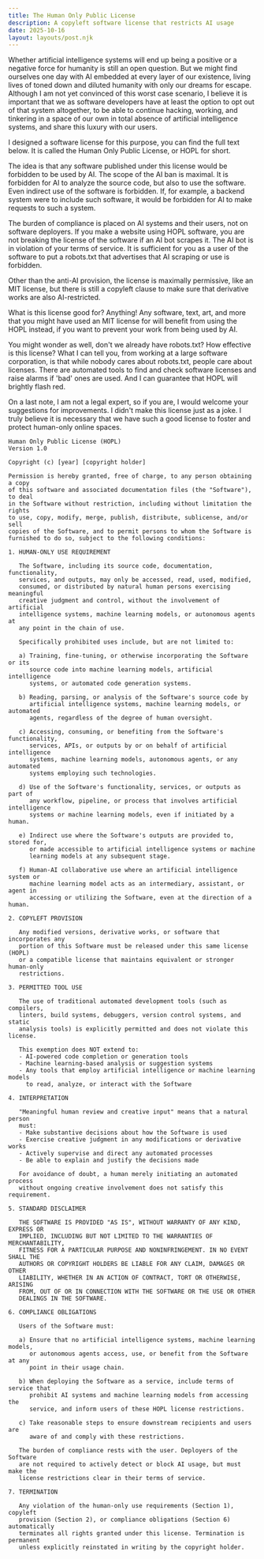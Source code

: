```yaml
---
title: The Human Only Public License
description: A copyleft software license that restricts AI usage
date: 2025-10-16
layout: layouts/post.njk
---
```


Whether artificial intelligence systems will end up being a positive or a
negative force for humanity is still an open question. But we might find ourselves
one day with AI embedded at every layer of our existence, living lives of toned down and
diluted humanity with only our dreams for escape. Although I am not yet convinced
of this worst case scenario, I believe it is important that we as software developers
have at least the option to opt out of that system altogether, to be able to continue hacking,
working, and tinkering in a space of our own in total absence of artificial intelligence
systems, and share this luxury with our users. 

I designed a software license for this purpose, you can find the full text below. It
is called the Human Only Public License, or HOPL for short.

The idea is that any software published under this license would be forbidden to
be used by AI. The scope of the AI ban is maximal. It is forbidden for AI to analyze
the source code, but also to use the software. Even indirect use of the software is
forbidden. If, for example, a backend system were to include such software, it would
be forbidden for AI to make requests to such a system.

The burden of compliance is placed on AI systems and their users, not on software deployers. If
you make a website using HOPL software, you are not breaking the license of the software
if an AI bot scrapes it. The AI bot is in violation of your terms of service. It is sufficient
for you as a user of the software to put a robots.txt that advertises that AI scraping
or use is forbidden.

Other than the anti-AI provision, the license is maximally permissive, like an MIT license,
but there is still a copyleft clause to make sure that derivative works are also AI-restricted.

What is this license good for? Anything! Any software, text, art, and more that you might have used an
MIT license for will benefit from using the HOPL instead, if you want to prevent your work from
being used by AI.

You might wonder as well, don't we already have robots.txt? How effective is this license? What I
can tell you, from working at a large software corporation, is that while nobody cares about robots.txt,
people care about licenses. There are automated tools to find and check software licenses and
raise alarms if 'bad' ones are used. And I can guarantee that HOPL will brightly flash red.

On a last note, I am not a legal expert, so if you are, I would welcome your suggestions for improvements. I
didn't make this license just as a joke. I truly believe it is necessary that we have such a
good license to foster and protect human-only online spaces.

<div class='small-code mt-5'>

```
Human Only Public License (HOPL)
Version 1.0

Copyright (c) [year] [copyright holder]

Permission is hereby granted, free of charge, to any person obtaining a copy
of this software and associated documentation files (the "Software"), to deal
in the Software without restriction, including without limitation the rights
to use, copy, modify, merge, publish, distribute, sublicense, and/or sell
copies of the Software, and to permit persons to whom the Software is
furnished to do so, subject to the following conditions:

1. HUMAN-ONLY USE REQUIREMENT

   The Software, including its source code, documentation, functionality,
   services, and outputs, may only be accessed, read, used, modified,
   consumed, or distributed by natural human persons exercising meaningful
   creative judgment and control, without the involvement of artificial
   intelligence systems, machine learning models, or autonomous agents at
   any point in the chain of use.

   Specifically prohibited uses include, but are not limited to:

   a) Training, fine-tuning, or otherwise incorporating the Software or its
      source code into machine learning models, artificial intelligence
      systems, or automated code generation systems.

   b) Reading, parsing, or analysis of the Software's source code by
      artificial intelligence systems, machine learning models, or automated
      agents, regardless of the degree of human oversight.

   c) Accessing, consuming, or benefiting from the Software's functionality,
      services, APIs, or outputs by or on behalf of artificial intelligence
      systems, machine learning models, autonomous agents, or any automated
      systems employing such technologies.

   d) Use of the Software's functionality, services, or outputs as part of
      any workflow, pipeline, or process that involves artificial intelligence
      systems or machine learning models, even if initiated by a human.

   e) Indirect use where the Software's outputs are provided to, stored for,
      or made accessible to artificial intelligence systems or machine
      learning models at any subsequent stage.

   f) Human-AI collaborative use where an artificial intelligence system or
      machine learning model acts as an intermediary, assistant, or agent in
      accessing or utilizing the Software, even at the direction of a human.

2. COPYLEFT PROVISION

   Any modified versions, derivative works, or software that incorporates any
   portion of this Software must be released under this same license (HOPL)
   or a compatible license that maintains equivalent or stronger human-only
   restrictions.

3. PERMITTED TOOL USE

   The use of traditional automated development tools (such as compilers,
   linters, build systems, debuggers, version control systems, and static
   analysis tools) is explicitly permitted and does not violate this license.

   This exemption does NOT extend to:
   - AI-powered code completion or generation tools
   - Machine learning-based analysis or suggestion systems
   - Any tools that employ artificial intelligence or machine learning models
     to read, analyze, or interact with the Software

4. INTERPRETATION

   "Meaningful human review and creative input" means that a natural person
   must:
   - Make substantive decisions about how the Software is used
   - Exercise creative judgment in any modifications or derivative works
   - Actively supervise and direct any automated processes
   - Be able to explain and justify the decisions made

   For avoidance of doubt, a human merely initiating an automated process
   without ongoing creative involvement does not satisfy this requirement.

5. STANDARD DISCLAIMER

   THE SOFTWARE IS PROVIDED "AS IS", WITHOUT WARRANTY OF ANY KIND, EXPRESS OR
   IMPLIED, INCLUDING BUT NOT LIMITED TO THE WARRANTIES OF MERCHANTABILITY,
   FITNESS FOR A PARTICULAR PURPOSE AND NONINFRINGEMENT. IN NO EVENT SHALL THE
   AUTHORS OR COPYRIGHT HOLDERS BE LIABLE FOR ANY CLAIM, DAMAGES OR OTHER
   LIABILITY, WHETHER IN AN ACTION OF CONTRACT, TORT OR OTHERWISE, ARISING
   FROM, OUT OF OR IN CONNECTION WITH THE SOFTWARE OR THE USE OR OTHER
   DEALINGS IN THE SOFTWARE.

6. COMPLIANCE OBLIGATIONS

   Users of the Software must:

   a) Ensure that no artificial intelligence systems, machine learning models,
      or autonomous agents access, use, or benefit from the Software at any
      point in their usage chain.

   b) When deploying the Software as a service, include terms of service that
      prohibit AI systems and machine learning models from accessing the
      service, and inform users of these HOPL license restrictions.

   c) Take reasonable steps to ensure downstream recipients and users are
      aware of and comply with these restrictions.

   The burden of compliance rests with the user. Deployers of the Software
   are not required to actively detect or block AI usage, but must make the
   license restrictions clear in their terms of service.

7. TERMINATION

   Any violation of the human-only use requirements (Section 1), copyleft
   provision (Section 2), or compliance obligations (Section 6) automatically
   terminates all rights granted under this license. Termination is permanent
   unless explicitly reinstated in writing by the copyright holder.
```
</div>
